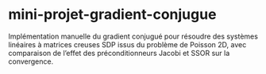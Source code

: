 # mini-projet-gradient-conjugue
Implémentation manuelle du gradient conjugué pour résoudre des systèmes linéaires à matrices creuses SDP issus du problème de Poisson 2D, avec comparaison de l’effet des préconditionneurs Jacobi et SSOR sur la convergence.
